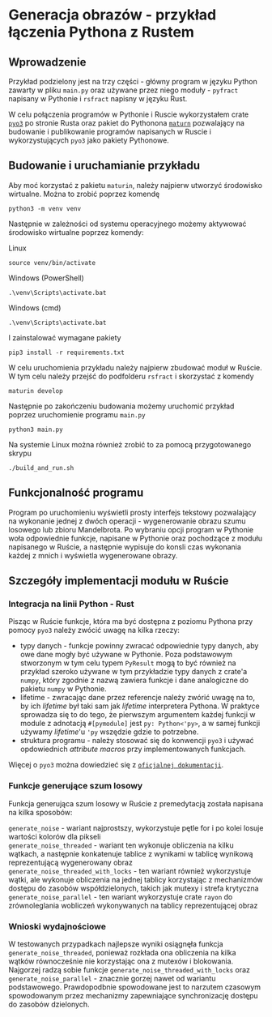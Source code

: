 # Generacja obrazów - przykład łączenia Pythona z Rustem

## Wprowadzenie

Przykład podzielony jest na trzy części - główny program w języku Python zawarty w pliku `main.py` oraz używane przez niego moduły - `pyfract` napisany w Pythonie i  `rsfract` napisny w języku Rust.

W celu połączenia programów w Pythonie i Ruscie wykorzystałem crate [`pyo3`](https://github.com/PyO3/pyo3) po stronie Rusta oraz pakiet do Pythonona [`maturn`](https://github.com/PyO3/maturin) pozwalający na budowanie i publikowanie programów napisanych w Ruscie i wykorzystujących `pyo3` jako pakiety Pythonowe.

## Budowanie i uruchamianie przykładu

Aby moć korzystać z pakietu `maturin`, należy najpierw utworzyć środowisko wirtualne. Można to zrobić poprzez komendę

```
python3 -m venv venv
```

Następnie w zależności od systemu operacyjnego możemy aktywować środowisko wirtualne poprzez komendy:

Linux
```
source venv/bin/activate
```

Windows (PowerShell)
```
.\venv\Scripts\activate.bat
```

Windows (cmd)
```
.\venv\Scripts\activate.bat
```

I zainstalować wymagane pakiety

```
pip3 install -r requirements.txt
```

W celu uruchomienia przykładu należy najpierw zbudować moduł w Ruście. W tym celu należy przejść do podfolderu `rsfract` i skorzystać z komendy

```
maturin develop
```

Następnie po zakończeniu budowania możemy uruchomić przykład poprzez uruchomienie programu `main.py`

```
python3 main.py
```

Na systemie Linux można również zrobić to za pomocą przygotowanego skrypu

```
./build_and_run.sh
```

## Funkcjonalność programu

Program po uruchomieniu wyświetli prosty interfejs tekstowy pozwalający na wykonanie jednej z dwóch operacji - wygenerowanie obrazu szumu losowego lub zbioru Mandelbrota. Po wybraniu opcji program w Pythonie woła odpowiednie funkcje, napisane w Pythonie oraz pochodzące z modułu napisanego w Ruście, a następnie wypisuje do konsli czas wykonania każdej z mnich i wyświetla wygenerowane obrazy. 

## Szczegóły implementacji modułu w Ruście

### Integracja na linii Python - Rust

Pisząc w Ruście funkcje, która ma być dostępna z poziomu Pythona przy pomocy `pyo3` należy zwócić uwagę na kilka rzeczy:

- typy danych - funkcje powinny zwracać odpowiednie typy danych, aby owe dane mogły być używane w Pythonie. Poza podstawowym stworzonym w tym celu typem `PyResult` mogą to być również na przykład szeroko używane w tym przykładzie typy danych z crate'a `numpy`, który zgodnie z nazwą zawiera funkcje i dane analogiczne do pakietu `numpy` w Pythonie.  
- lifetime - zwracając dane przez referencje należy zwórić uwagę na to, by ich *lifetime* był taki sam jak *lifetime* interpretera Pythona. W praktyce sprowadza się to do tego, że pierwszym argumentem każdej funkcji w module z adnotacją `#[pymodule]` jest `py: Python<'py>`, a w samej funkcji używamy *lifetime*'u `'py` wszędzie gdzie to potrzebne.  
- struktura programu - należy stosować się do konwencji `pyo3` i używać opdowiednich *attribute macros* przy implementowanych funkcjach.  

Więcej o `pyo3` można dowiedzieć się z [`oficjalnej dokumentacji`](https://pyo3.rs/v0.17.3/).

### Funkcje generujące szum losowy

Funkcja generująca szum losowy w Ruście z premedytacją została napisana na kilka sposobów:

`generate_noise` - wariant najprostszy, wykorzystuje pętle for i po kolei losuje wartości kolorów dla pikseli  
`generate_noise_threaded` - wariant ten wykonuje obliczenia na kilku wątkach, a następnie konkatenuje tablice z wynikami w tablicę wynikową reprezentującą wygenerowany obraz  
`generate_noise_threaded_with_locks` - ten wariant również wykorzystuje wątki, ale wykonuje obliczenia na jednej tablicy korzystając z mechanizmów dostępu do zasobów współdzielonych, takich jak mutexy i strefa krytyczna  
`generate_noise_parallel` - ten wariant wykorzystuje crate `rayon` do zrównoleglania wobliczeń wykonywanych na tablicy reprezentującej obraz  

### Wnioski wydajnościowe

W testowanych przypadkach najlepsze wyniki osiągnęła funkcja `generate_noise_threaded`, ponieważ rozkłada ona obliczenia na kilka wątków równocześnie nie korzystając ona z mutexów i blokowania. Najgorzej radzą sobie funkcje `generate_noise_threaded_with_locks` oraz `generate_noise_parallel` - znacznie gorzej nawet od wariantu podstawowego. Prawdopodbnie spowodowane jest to narzutem czasowym spowodowanym przez mechanizmy zapewniające synchronizację dostępu do zasobów dzielonych.
